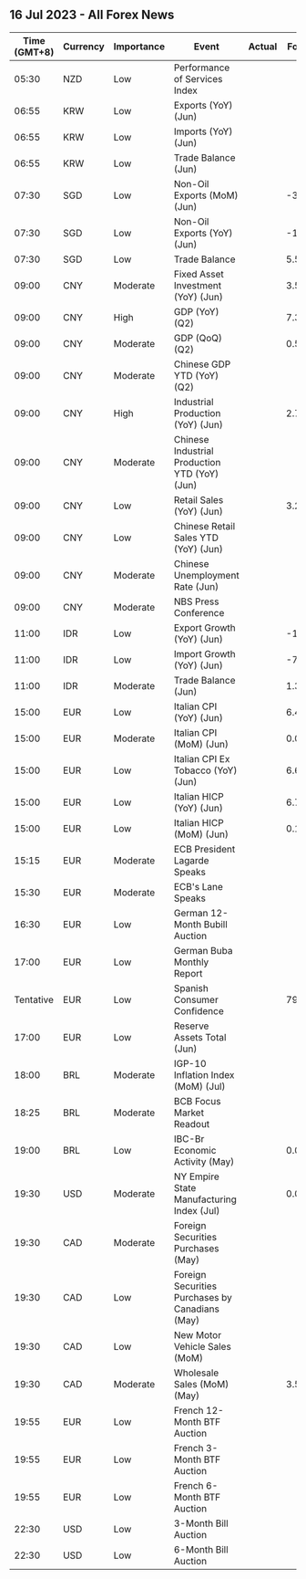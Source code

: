 ## 16 Jul 2023 - All Forex News
| Time (GMT+8) | Currency | Importance | Event | Actual | Forecast | Previous |
|------|----------|------------|-------|--------|----------|----------|
| 05:30 | NZD | Low | Performance of Services Index |  |  | 53.3 |
| 06:55 | KRW | Low | Exports (YoY) (Jun) |  |  | -6.0% |
| 06:55 | KRW | Low | Imports (YoY) (Jun) |  |  | -11.7% |
| 06:55 | KRW | Low | Trade Balance (Jun) |  |  | 1.13B |
| 07:30 | SGD | Low | Non-Oil Exports (MoM) (Jun) |  | -3.40% | -14.60% |
| 07:30 | SGD | Low | Non-Oil Exports (YoY) (Jun) |  | -12.90% | -14.70% |
| 07:30 | SGD | Low | Trade Balance |  | 5.546B | 5.491B |
| 09:00 | CNY | Moderate | Fixed Asset Investment (YoY) (Jun) |  | 3.5% | 4.0% |
| 09:00 | CNY | High | GDP (YoY) (Q2) |  | 7.3% | 4.5% |
| 09:00 | CNY | Moderate | GDP (QoQ) (Q2) |  | 0.5% | 2.2% |
| 09:00 | CNY | Moderate | Chinese GDP YTD (YoY) (Q2) |  |  | 4.5% |
| 09:00 | CNY | High | Industrial Production (YoY) (Jun) |  | 2.7% | 3.5% |
| 09:00 | CNY | Moderate | Chinese Industrial Production YTD (YoY) (Jun) |  |  | 3.6% |
| 09:00 | CNY | Low | Retail Sales (YoY) (Jun) |  | 3.2% | 12.7% |
| 09:00 | CNY | Low | Chinese Retail Sales YTD (YoY) (Jun) |  |  | 9.29% |
| 09:00 | CNY | Moderate | Chinese Unemployment Rate (Jun) |  |  | 5.2% |
| 09:00 | CNY | Moderate | NBS Press Conference |  |  |  |
| 11:00 | IDR | Low | Export Growth (YoY) (Jun) |  | -18.65% | 0.96% |
| 11:00 | IDR | Low | Import Growth (YoY) (Jun) |  | -7.75% | 14.35% |
| 11:00 | IDR | Moderate | Trade Balance (Jun) |  | 1.35B | 0.44B |
| 15:00 | EUR | Low | Italian CPI (YoY) (Jun) |  | 6.4% | 7.6% |
| 15:00 | EUR | Moderate | Italian CPI (MoM) (Jun) |  | 0.0% | 0.3% |
| 15:00 | EUR | Low | Italian CPI Ex Tobacco (YoY) (Jun) |  | 6.6% | 7.2% |
| 15:00 | EUR | Low | Italian HICP (YoY) (Jun) |  | 6.7% | 8.0% |
| 15:00 | EUR | Low | Italian HICP (MoM) (Jun) |  | 0.1% | 0.3% |
| 15:15 | EUR | Moderate | ECB President Lagarde Speaks |  |  |  |
| 15:30 | EUR | Moderate | ECB's Lane Speaks |  |  |  |
| 16:30 | EUR | Low | German 12-Month Bubill Auction |  |  | 3.520% |
| 17:00 | EUR | Low | German Buba Monthly Report |  |  |  |
| Tentative | EUR | Low | Spanish Consumer Confidence |  | 79.4 | 81.5 |
| 17:00 | EUR | Low | Reserve Assets Total (Jun) |  |  | 1,140.49B |
| 18:00 | BRL | Moderate | IGP-10 Inflation Index (MoM) (Jul) |  |  | -2.2% |
| 18:25 | BRL | Moderate | BCB Focus Market Readout |  |  |  |
| 19:00 | BRL | Low | IBC-Br Economic Activity (May) |  | 0.00% | 0.56% |
| 19:30 | USD | Moderate | NY Empire State Manufacturing Index (Jul) |  | 0.00 | 6.60 |
| 19:30 | CAD | Moderate | Foreign Securities Purchases (May) |  |  | 13.52B |
| 19:30 | CAD | Low | Foreign Securities Purchases by Canadians (May) |  |  | 2.37B |
| 19:30 | CAD | Low | New Motor Vehicle Sales (MoM) |  |  | 148.8% |
| 19:30 | CAD | Moderate | Wholesale Sales (MoM) (May) |  | 3.5% | -1.4% |
| 19:55 | EUR | Low | French 12-Month BTF Auction |  |  | 3.761% |
| 19:55 | EUR | Low | French 3-Month BTF Auction |  |  | 3.556% |
| 19:55 | EUR | Low | French 6-Month BTF Auction |  |  | 3.673% |
| 22:30 | USD | Low | 3-Month Bill Auction |  |  | 5.250% |
| 22:30 | USD | Low | 6-Month Bill Auction |  |  | 5.270% |
